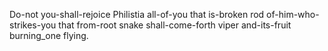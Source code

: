 Do-not you-shall-rejoice Philistia all-of-you that is-broken rod of-him-who-strikes-you that from-root snake shall-come-forth viper and-its-fruit burning_one flying. 